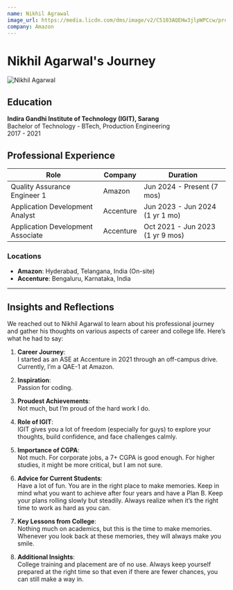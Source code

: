 ```yaml
---
name: Nikhil Agrawal
image_url: https://media.licdn.com/dms/image/v2/C5103AQEHw3jlpWPCcw/profile-displayphoto-shrink_400_400/profile-displayphoto-shrink_400_400/0/1586845700432?e=1740614400&v=beta&t=aZEUp-t_t9ulaQuimqsmcu8wgtt3ZGESoYmLoHQWDe8
company: Amazon
---
```


# Nikhil Agarwal's Journey

![Nikhil Agarwal](https://media.licdn.com/dms/image/v2/C5103AQEHw3jlpWPCcw/profile-displayphoto-shrink_400_400/profile-displayphoto-shrink_400_400/0/1586845700432?e=1740614400&v=beta&t=aZEUp-t_t9ulaQuimqsmcu8wgtt3ZGESoYmLoHQWDe8)

## Education
**Indira Gandhi Institute of Technology (IGIT), Sarang**  
Bachelor of Technology - BTech, Production Engineering  
2017 - 2021  

## Professional Experience
| Role                                  | Company    | Duration                     |
|---------------------------------------|------------|------------------------------|
| Quality Assurance Engineer 1          | Amazon     | Jun 2024 - Present (7 mos)   |
| Application Development Analyst       | Accenture  | Jun 2023 - Jun 2024 (1 yr 1 mo) |
| Application Development Associate     | Accenture  | Oct 2021 - Jun 2023 (1 yr 9 mos) |

### Locations
- **Amazon**: Hyderabad, Telangana, India (On-site)  
- **Accenture**: Bengaluru, Karnataka, India  

---

## Insights and Reflections

We reached out to Nikhil Agarwal to learn about his professional journey and gather his thoughts on various aspects of career and college life. Here’s what he had to say:

1. **Career Journey**:  
   I started as an ASE at Accenture in 2021 through an off-campus drive. Currently, I’m a QAE-1 at Amazon.

2. **Inspiration**:  
   Passion for coding.

3. **Proudest Achievements**:  
   Not much, but I’m proud of the hard work I do.

4. **Role of IGIT**:  
   IGIT gives you a lot of freedom (especially for guys) to explore your thoughts, build confidence, and face challenges calmly.

5. **Importance of CGPA**:  
   Not much. For corporate jobs, a 7+ CGPA is good enough. For higher studies, it might be more critical, but I am not sure.

6. **Advice for Current Students**:  
   Have a lot of fun. You are in the right place to make memories. Keep in mind what you want to achieve after four years and have a Plan B. Keep your plans rolling slowly but steadily. Always realize when it’s the right time to work as hard as you can.

7. **Key Lessons from College**:  
   Nothing much on academics, but this is the time to make memories. Whenever you look back at these memories, they will always make you smile.

8. **Additional Insights**:  
   College training and placement are of no use. Always keep yourself prepared at the right time so that even if there are fewer chances, you can still make a way in.

